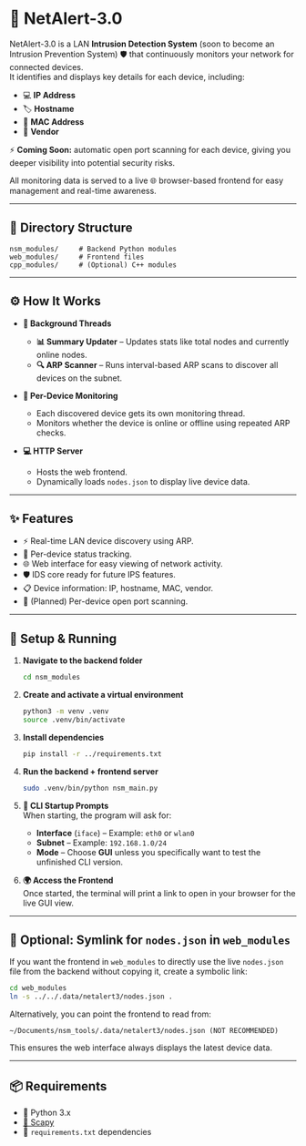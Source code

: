 # 🚨 NetAlert-3.0

NetAlert-3.0 is a LAN **Intrusion Detection System** (soon to become an Intrusion Prevention System) 🛡️ that continuously monitors your network for connected devices.  
It identifies and displays key details for each device, including:

- 💻 **IP Address**  
- 🏷️ **Hostname**  
- 🔑 **MAC Address**  
- 🏢 **Vendor**  

⚡ **Coming Soon:** automatic open port scanning for each device, giving you deeper visibility into potential security risks.  

All monitoring data is served to a live 🌐 browser-based frontend for easy management and real-time awareness.  

---

## 📂 Directory Structure
```
nsm_modules/     # Backend Python modules
web_modules/     # Frontend files
cpp_modules/     # (Optional) C++ modules
```

---

## ⚙️ How It Works
- **🧵 Background Threads**  
  - **📊 Summary Updater** – Updates stats like total nodes and currently online nodes.  
  - **🔍 ARP Scanner** – Runs interval-based ARP scans to discover all devices on the subnet.  

- **📡 Per-Device Monitoring**  
  - Each discovered device gets its own monitoring thread.  
  - Monitors whether the device is online or offline using repeated ARP checks.  

- **💻 HTTP Server**  
  - Hosts the web frontend.  
  - Dynamically loads `nodes.json` to display live device data.  

---

## ✨ Features
- ⚡ Real-time LAN device discovery using ARP.  
- 📶 Per-device status tracking.  
- 🌐 Web interface for easy viewing of network activity.  
- 🛡️ IDS core ready for future IPS features.  
- 📋 Device information: IP, hostname, MAC, vendor.  
- 🔮 (Planned) Per-device open port scanning.  

---

## 🚀 Setup & Running

1. **Navigate to the backend folder**  
   ```bash
   cd nsm_modules
   ```

2. **Create and activate a virtual environment**  
   ```bash
   python3 -m venv .venv
   source .venv/bin/activate
   ```

3. **Install dependencies**  
   ```bash
   pip install -r ../requirements.txt
   ```

4. **Run the backend + frontend server**  
   ```bash
   sudo .venv/bin/python nsm_main.py
   ```

5. **📝 CLI Startup Prompts**  
   When starting, the program will ask for:  
   - **Interface** (`iface`) – Example: `eth0` or `wlan0`  
   - **Subnet** – Example: `192.168.1.0/24`  
   - **Mode** – Choose **GUI** unless you specifically want to test the unfinished CLI version.  

6. **🌍 Access the Frontend**  
   Once started, the terminal will print a link to open in your browser for the live GUI view.  

---

## 🔗 Optional: Symlink for `nodes.json` in `web_modules`

If you want the frontend in `web_modules` to directly use the live `nodes.json` file from the backend without copying it, create a symbolic link:

```bash
cd web_modules
ln -s ../../.data/netalert3/nodes.json .
```

Alternatively, you can point the frontend to read from:
```
~/Documents/nsm_tools/.data/netalert3/nodes.json (NOT RECOMMENDED)
```

This ensures the web interface always displays the latest device data.

---

## 📦 Requirements
- 🐍 Python 3.x  
- [📡 Scapy](https://scapy.net/)  
- 📄 `requirements.txt` dependencies  
